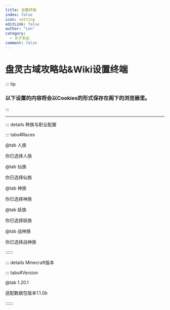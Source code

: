 ```yaml
---
title: 设置终端
index: false
icon: setting
editLink: false
author: "Len"
category:
  - 关于本站
comment: false
---
```


#  盘灵古域攻略站&Wiki设置终端

:::  tip

### 以下设置的内容将会以Cookies的形式保存在阁下的浏览器里。

:::

------

::: details 种族与职业配置

::: tabs#Races

@tab 人族

你已选择人族

@tab 仙族

你已选择仙族

@tab 神族

你已选择神族

@tab 妖族

你已选择妖族

@tab 战神族

你已选择战神族

::::::



::: details Minecraft版本

::: tabs#Version

@tab 1.20.1

适配数据包版本1.1.0b

::::::



